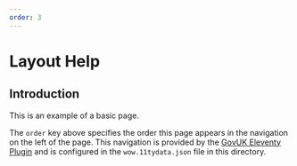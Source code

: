```yaml
---
order: 3
---
```


# Layout Help

## Introduction

This is an example of a basic page.

The `order` key above specifies the order this page appears in the navigation on the left of the page.
This navigation is provided by the [GovUK Eleventy Plugin][1] and is configured in the `wow.11tydata.json` file in this directory.

[1]: https://x-govuk.github.io/govuk-eleventy-plugin/layouts/sub-navigation/
